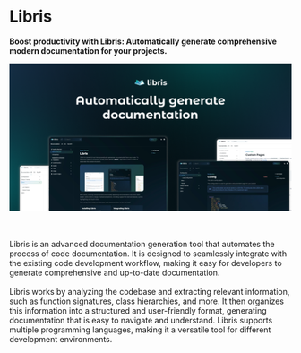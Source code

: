 # Libris
**Boost productivity with Libris: Automatically generate comprehensive modern documentation for your projects.**

![Libris Docs Banner](https://raw.githubusercontent.com/librisio/.github/master/media/banners/banner_1.png)

<br><br>
Libris is an advanced documentation generation tool that automates the process of code documentation. It is designed to seamlessly integrate with the existing code development workflow, making it easy for developers to generate comprehensive and up-to-date documentation.
<br><br>
Libris works by analyzing the codebase and extracting relevant information, such as function signatures, class hierarchies, and more. It then organizes this information into a structured and user-friendly format, generating documentation that is easy to navigate and understand. Libris supports multiple programming languages, making it a versatile tool for different development environments.
